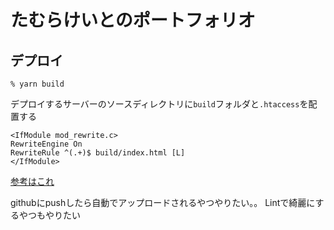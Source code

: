 # たむらけいとのポートフォリオ

## デプロイ
```shell
% yarn build
```
デプロイするサーバーのソースディレクトリに`build`フォルダと`.htaccess`を配置する
```.htaccess
<IfModule mod_rewrite.c>
RewriteEngine On
RewriteRule ^(.+)$ build/index.html [L]
</IfModule>
```
[参考はこれ](https://qiita.com/shuntaro_tamura/items/28aeade180ea30a19d63)

githubにpushしたら自動でアップロードされるやつやりたい。。
Lintで綺麗にするやつもやりたい
